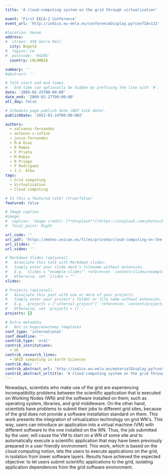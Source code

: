 ```yaml
---
title: 'A cloud-computing system on the grid through virtualization'

event: 'First EELA-2 Conference'
event_url: 'http://indico.eu-eela.eu/conferenceDisplay.py?confId=132'

#location: Venue
address:
#  street: 450 Serra Mall
  city: Bogotá
#  region: CA
#  postcode: '94305'
  country: COLOMBIA

summary: ''
#abstract: ''

# Talk start and end times.
#   End time can optionally be hidden by prefixing the line with `#`.
date: '2009-02-25T00:00:00'
date_end: '2009-02-27T00:00:00'
all_day: false

# Schedule page publish date (NOT talk date).
publishDate: '2022-03-24T00:00:00Z'

authors: 
  - valvanuz-fernandez
  - antonio-s-cofino
  - jesus-fernandez
  - M.A Diaz
  - R Ramos
  - F Prieta
  - M Rubio
  - R Priego
  - F Rodriguez
  - J.J. Alba
tags: 
  - Grid computing
  - Virtualization
  - Cloud computing

# Is this a featured talk? (true/false)
featured: false

# Image caption
#image:
#  caption: 'Image credit: [**Unsplash**](https://unsplash.com/photos/bzdhc5b3Bxs)'
#  focal_point: Right

url_code: ''
url_pdf: 'https://meteo.unican.es/files/private/cloud-computing-on-the-grid.pdf'
url_slides: ''
url_video: ''

# Markdown Slides (optional).
#   Associate this talk with Markdown slides.
#   Simply enter your slide deck's filename without extension.
#   E.g. `slides = "example-slides"` references `content/slides/example-slides.md`.
#   Otherwise, set `slides = ""`.
slides:

# Projects (optional).
#   Associate this post with one or more of your projects.
#   Simply enter your project's folder or file name without extension.
#   E.g. `projects = ["internal-project"]` references `content/project/deep-learning/index.md`.
#   Otherwise, set `projects = []`.
projects: []

# Extra metadata
#   Not in hugo/wowchemy templates
conf_type: 'international'
conf_deadline: ''
contrib_type: 'oral'
contrib_institutions: 
  - UC
contrib_research_lines: 
  - GRID computing in Earth Sciences
contrib_doi: ''
contrib_abstract_url: 'http://indico.eu-eela.eu/materialDisplay.py?contribId=14&amp;sessionId=0&amp;materialId=paper&amp;confId=132'
contrib_abstract_urltitle: 'A cloud-computing system on the grid through virtualization'
---
```


Nowadays, scientists who make use of the grid are experiencing incompatibility problems between the scientific application that is executed on Working Nodes (WN) and the software installed on them; such as operating system, libraries, and grid middleware. On the other hand, scientists have problems to submit their jobs to different grid sites, because of the grid does not provide a software installation standard on them. This work presents the integration of virtualization technology on grid WN\'s. This way, users can introduce an application into a virtual machine (VM) with different software to the one installed on the WN. Thus, the job submitted by the user, will cause the VM to start on a WN of some site and to automatically execute a scientific application that may have been previously prepared in a user friendly environment. This work, which is based on the cloud computing notion, lets the users to execute applications on the grid, in isolation from lower software layers. Results have achieved the expected objective: to let users submit scientific applications to the grid, isolating application dependences from the grid software environment.
